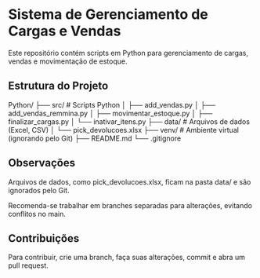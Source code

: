 # Sistema de Gerenciamento de Cargas e Vendas

Este repositório contém scripts em Python para gerenciamento de cargas, vendas e movimentação de estoque.

## Estrutura do Projeto

Python/
├── src/ # Scripts Python
│   ├── add_vendas.py
│   ├── add_vendas_remmina.py
│   ├── movimentar_estoque.py
│   ├── finalizar_cargas.py
│   └── inativar_itens.py
├── data/ # Arquivos de dados (Excel, CSV)
│   └── pick_devolucoes.xlsx
├── venv/ # Ambiente virtual (ignorando pelo Git)
├── README.md
└── .gitignore

## Observações

Arquivos de dados, como pick_devolucoes.xlsx, ficam na pasta data/ e são ignorados pelo Git.

Recomenda-se trabalhar em branches separadas para alterações, evitando conflitos no main.

## Contribuições

Para contribuir, crie uma branch, faça suas alterações, commit e abra um pull request.
